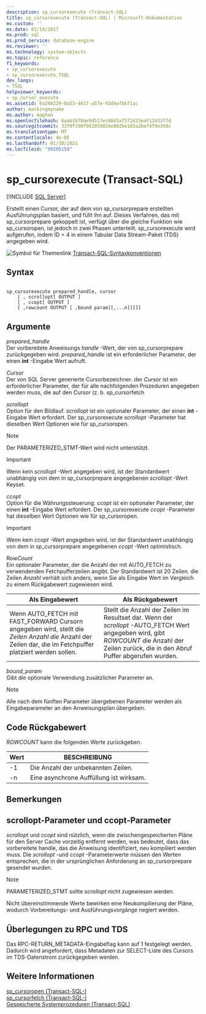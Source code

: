```yaml
---
description: sp_cursorexecute (Transact-SQL)
title: sp_cursorexecute (Transact-SQL) | Microsoft-Dokumentation
ms.custom: ''
ms.date: 03/14/2017
ms.prod: sql
ms.prod_service: database-engine
ms.reviewer: ''
ms.technology: system-objects
ms.topic: reference
f1_keywords:
- sp_cursorexecute
- sp_cursorexecute_TSQL
dev_langs:
- TSQL
helpviewer_keywords:
- sp_cursor_execute
ms.assetid: 6a204229-0a53-4617-a57e-93d4afbb71ac
author: markingmyname
ms.author: maghan
ms.openlocfilehash: 6aab1670ae9d517ec60d3af572d15eaf12432f7d
ms.sourcegitcommit: 33f0f190f962059826e002be165a2bef4f9e350c
ms.translationtype: MT
ms.contentlocale: de-DE
ms.lasthandoff: 01/30/2021
ms.locfileid: "99205159"
---
```

# <a name="sp_cursorexecute-transact-sql"></a>sp_cursorexecute (Transact-SQL)
[!INCLUDE [SQL Server](../../includes/applies-to-version/sqlserver.md)]

  Erstellt einen Cursor, der auf dem von sp_cursorprepare erstellten Ausführungsplan basiert, und füllt ihn auf. Dieses Verfahren, das mit sp_cursorprepare gekoppelt ist, verfügt über die gleiche Funktion wie sp_cursoropen, ist jedoch in zwei Phasen unterteilt. sp_cursorexecute wird aufgerufen, indem ID = 4 in einem Tabular Data Stream-Paket (TDS) angegeben wird.  
  
 ![Symbol für Themenlink](../../database-engine/configure-windows/media/topic-link.gif "Symbol für Themenlink") [Transact-SQL-Syntaxkonventionen](../../t-sql/language-elements/transact-sql-syntax-conventions-transact-sql.md)  
  
## <a name="syntax"></a>Syntax  
  
```  
  
sp_cursorexecute prepared_handle, cursor  
    [ , scrollopt[ OUTPUT ]  
    [ , ccopt[ OUTPUT ]  
    [ ,rowcount OUTPUT [ ,bound param][,...n]]]]]  
```  
  
## <a name="arguments"></a>Argumente  
 *prepared_handle*  
 Der vorbereitete Anweisungs *handle* -Wert, der von sp_cursorprepare zurückgegeben wird. *prepared_handle* ist ein erforderlicher Parameter, der einen **int** -Eingabe Wert aufruft.  
  
 *Cursor*  
 Der von SQL Server generierte Cursorbezeichner. der *Cursor* ist ein erforderlicher Parameter, der für alle nachfolgenden Prozeduren angegeben werden muss, die auf den Cursor (z. b. sp_cursorfetch  
  
 *scrollopt*  
 Option für den Bildlauf. *scrollopt* ist ein optionaler Parameter, der einen **int** -Eingabe Wert erfordert. Der sp_cursorexecute *scrollopt* -Parameter hat dieselben Wert Optionen wie für sp_cursoropen.  
  
> [!NOTE]  
>  Der PARAMETERIZED_STMT-Wert wird nicht unterstützt.  
  
> [!IMPORTANT]  
>  Wenn kein *scrollopt* -Wert angegeben wird, ist der Standardwert unabhängig von dem in sp_cursorprepare angegebenen *scrollopt* -Wert Keyset.  
  
 *ccopt*  
 Option für die Währungssteuerung. *ccopt* ist ein optionaler Parameter, der einen **int** -Eingabe Wert erfordert. Der sp_cursorexecute *ccopt* -Parameter hat dieselben Wert Optionen wie für sp_cursoropen.  
  
> [!IMPORTANT]  
>  Wenn kein *ccopt* -Wert angegeben wird, ist der Standardwert unabhängig von dem in sp_cursorprepare angegebenen *ccopt* -Wert optimistisch.  
  
 *RowCount*  
 Ein optionaler Parameter, der die Anzahl der mit AUTO_FETCH zu verwendenden Fetchpufferzeilen angibt. Der Standardwert ist 20 Zeilen. die Zeilen *Anzahl* verhält sich anders, wenn Sie als Eingabe Wert im Vergleich zu einem Rückgabewert zugewiesen wird.  
  
|Als Eingabewert|Als Rückgabewert|  
|--------------------|---------------------|  
|Wenn AUTO_FETCH mit FAST_FORWARD Cursorn angegeben wird, stellt die *Zeilen Anzahl die* Anzahl der Zeilen dar, die im Fetchpuffer platziert werden sollen.|Stellt die Anzahl der Zeilen im Resultset dar. Wenn der *scrollopt* -AUTO_FETCH Wert angegeben wird, gibt *ROWCOUNT* die Anzahl der Zeilen zurück, die in den Abruf Puffer abgerufen wurden.|  
  
 *bound_param*  
 Gibt die optionale Verwendung zusätzlicher Parameter an.  
  
> [!NOTE]  
>  Alle nach dem fünften Parameter übergebenen Parameter werden als Eingabeparameter an den Anweisungsplan übergeben.  
  
## <a name="code-return-value"></a>Code Rückgabewert  
 *ROWCOUNT* kann die folgenden Werte zurückgeben.  
  
|Wert|BESCHREIBUNG|  
|-----------|-----------------|  
|-1|Die Anzahl der unbekannten Zeilen.|  
|-n|Eine asynchrone Auffüllung ist wirksam.|  
  
## <a name="remarks"></a>Bemerkungen  
  
## <a name="scrollopt-and-ccopt-parameters"></a>scrollopt-Parameter und ccopt-Parameter  
 *scrollopt* und *ccopt* sind nützlich, wenn die zwischengespeicherten Pläne für den Server Cache vorzeitig entfernt werden, was bedeutet, dass das vorbereitete handle, das die Anweisung identifiziert, neu kompiliert werden muss. Die *scrollopt* -und *ccopt* -Parameterwerte müssen den Werten entsprechen, die in der ursprünglichen Anforderung an sp_cursorprepare gesendet wurden.  
  
> [!NOTE]  
>  PARAMETERIZED_STMT sollte *scrollopt* nicht zugewiesen werden.  
  
 Nicht übereinstimmende Werte bewirken eine Neukompilierung der Pläne, wodurch Vorbereitungs- und Ausführungsvorgänge negiert werden.  
  
## <a name="rpc-and-tds-considerations"></a>Überlegungen zu RPC und TDS  
 Das RPC-RETURN_METADATA-Eingabeflag kann auf 1 festgelegt werden. Dadurch wird angefordert, dass Metadaten zur SELECT-Liste des Cursors im TDS-Datenstrom zurückgegeben werden.  
  
## <a name="see-also"></a>Weitere Informationen  
 [sp_cursoropen &#40;Transact-SQL-&#41;](../../relational-databases/system-stored-procedures/sp-cursoropen-transact-sql.md)   
 [sp_cursorfetch &#40;Transact-SQL-&#41;](../../relational-databases/system-stored-procedures/sp-cursorfetch-transact-sql.md)   
 [Gespeicherte Systemprozeduren &#40;Transact-SQL&#41;](../../relational-databases/system-stored-procedures/system-stored-procedures-transact-sql.md)  
  
  
